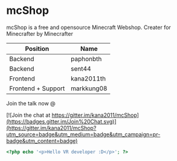# mcShop
mcShop is a free and opensource Minecraft Webshop.
Creater for Minecrafter by Minecrafter

| Position  | Name |
| ------------- | ------------- |
| Backend  | paphonbth  |
| Backend  | sent44  |
| Frontend  | kana2011th  |
| Frontend + Support  | markkung08  |

Join the talk now @

[![Join the chat at https://gitter.im/kana2011/mcShop](https://badges.gitter.im/Join%20Chat.svg)](https://gitter.im/kana2011/mcShop?utm_source=badge&utm_medium=badge&utm_campaign=pr-badge&utm_content=badge)
```php
<?php echo '<p>Hello VR developer :D</p>'; ?> 
```
